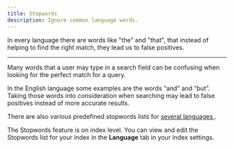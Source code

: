 ```yaml
---
title: Stopwords
description: Ignore common language words.
---
```


In every language there are words like "the" and "that", that instead of
helping to find the right match, they lead us to false positives.

---

Many words that a user may type in a search field can be confusing when looking for the perfect match for a query.

In the English language some examples are the words “and” and “but”. Taking those words into consideration when searching may lead to false positives instead of more accurate results.

There are also various predefined stopwords lists for [ several languages ](/docs/indices/languages).

The Stopwords feature is on index level. You can view and edit the Stopwords list for your index in the **Language** tab in your index settings.

